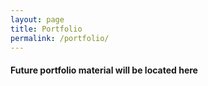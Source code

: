 ```yaml
---
layout: page
title: Portfolio
permalink: /portfolio/
---
```


#### Future portfolio material will be located here ####